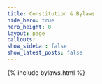```yaml
---
title: Constitution & Bylaws
hide_hero: true
hero_height: 0
layout: page
callouts: 
show_sidebar: false
show_latest_posts: false
---
```


{% include bylaws.html %}
